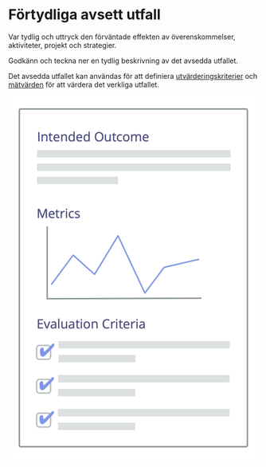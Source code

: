 # Förtydliga avsett utfall

<summary>
Var tydlig och uttryck den förväntade effekten av överenskommelser, aktiviteter, projekt och strategier.
</summary>

Godkänn och teckna ner en tydlig beskrivning av det avsedda utfallet.

Det avsedda utfallet kan användas för att definiera [utvärderingskriterier](section:evaluation-criteria) och [mätvärden](glossary:metric) för att värdera det verkliga utfallet.

![Avsett utfall och utvärderingskriterier](img/templates/outcome-and-criteria.png)